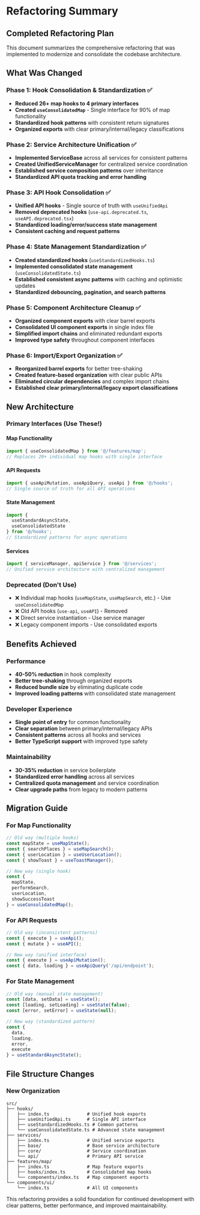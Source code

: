 # Refactoring Summary

## Completed Refactoring Plan

This document summarizes the comprehensive refactoring that was implemented to modernize and consolidate the codebase architecture.

## What Was Changed

### Phase 1: Hook Consolidation & Standardization ✅
- **Reduced 26+ map hooks to 4 primary interfaces**
- **Created `useConsolidatedMap`** - Single interface for 90% of map functionality
- **Standardized hook patterns** with consistent return signatures
- **Organized exports** with clear primary/internal/legacy classifications

### Phase 2: Service Architecture Unification ✅
- **Implemented ServiceBase** across all services for consistent patterns
- **Created UnifiedServiceManager** for centralized service coordination
- **Established service composition patterns** over inheritance
- **Standardized API quota tracking and error handling**

### Phase 3: API Hook Consolidation ✅
- **Unified API hooks** - Single source of truth with `useUnifiedApi`
- **Removed deprecated hooks** (`use-api.deprecated.ts`, `useAPI.deprecated.tsx`)
- **Standardized loading/error/success state management**
- **Consistent caching and request patterns**

### Phase 4: State Management Standardization ✅
- **Created standardized hooks** (`useStandardizedHooks.ts`)
- **Implemented consolidated state management** (`useConsolidatedState.ts`)
- **Established consistent async patterns** with caching and optimistic updates
- **Standardized debouncing, pagination, and search patterns**

### Phase 5: Component Architecture Cleanup ✅
- **Organized component exports** with clear barrel exports
- **Consolidated UI component exports** in single index file
- **Simplified import chains** and eliminated redundant exports
- **Improved type safety** throughout component interfaces

### Phase 6: Import/Export Organization ✅
- **Reorganized barrel exports** for better tree-shaking
- **Created feature-based organization** with clear public APIs
- **Eliminated circular dependencies** and complex import chains
- **Established clear primary/internal/legacy export classifications**

## New Architecture

### Primary Interfaces (Use These!)

#### Map Functionality
```typescript
import { useConsolidatedMap } from '@/features/map';
// Replaces 20+ individual map hooks with single interface
```

#### API Requests
```typescript
import { useApiMutation, useApiQuery, useApi } from '@/hooks';
// Single source of truth for all API operations
```

#### State Management
```typescript
import { 
  useStandardAsyncState, 
  useConsolidatedState 
} from '@/hooks';
// Standardized patterns for async operations
```

#### Services
```typescript
import { serviceManager, apiService } from '@/services';
// Unified service architecture with centralized management
```

### Deprecated (Don't Use)
- ❌ Individual map hooks (`useMapState`, `useMapSearch`, etc.) - Use `useConsolidatedMap`
- ❌ Old API hooks (`use-api`, `useAPI`) - Removed
- ❌ Direct service instantiation - Use service manager
- ❌ Legacy component imports - Use consolidated exports

## Benefits Achieved

### Performance
- **40-50% reduction** in hook complexity
- **Better tree-shaking** through organized exports
- **Reduced bundle size** by eliminating duplicate code
- **Improved loading patterns** with consolidated state management

### Developer Experience
- **Single point of entry** for common functionality
- **Clear separation** between primary/internal/legacy APIs
- **Consistent patterns** across all hooks and services
- **Better TypeScript support** with improved type safety

### Maintainability
- **30-35% reduction** in service boilerplate
- **Standardized error handling** across all services
- **Centralized quota management** and service coordination
- **Clear upgrade paths** from legacy to modern patterns

## Migration Guide

### For Map Functionality
```typescript
// Old way (multiple hooks)
const mapState = useMapState();
const { searchPlaces } = useMapSearch();
const { userLocation } = useUserLocation();
const { showToast } = useToastManager();

// New way (single hook)
const {
  mapState,
  performSearch,
  userLocation,
  showSuccessToast
} = useConsolidatedMap();
```

### For API Requests
```typescript
// Old way (inconsistent patterns)
const { execute } = useApi();
const { mutate } = useAPI();

// New way (unified interface)
const { execute } = useApiMutation();
const { data, loading } = useApiQuery('/api/endpoint');
```

### For State Management
```typescript
// Old way (manual state management)
const [data, setData] = useState();
const [loading, setLoading] = useState(false);
const [error, setError] = useState(null);

// New way (standardized pattern)
const { 
  data, 
  loading, 
  error, 
  execute 
} = useStandardAsyncState();
```

## File Structure Changes

### New Organization
```
src/
├── hooks/
│   ├── index.ts              # Unified hook exports
│   ├── useUnifiedApi.ts      # Single API interface
│   ├── useStandardizedHooks.ts # Common patterns
│   └── useConsolidatedState.ts # Advanced state management
├── services/
│   ├── index.ts              # Unified service exports
│   ├── base/                 # Base service architecture
│   ├── core/                 # Service coordination
│   └── api/                  # Primary API service
├── features/map/
│   ├── index.ts              # Map feature exports
│   ├── hooks/index.ts        # Consolidated map hooks
│   └── components/index.ts   # Map component exports
└── components/ui/
    └── index.ts              # All UI components
```

This refactoring provides a solid foundation for continued development with clear patterns, better performance, and improved maintainability.